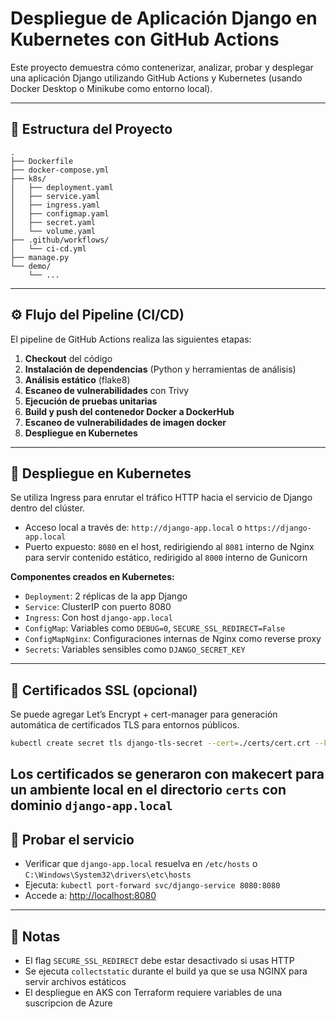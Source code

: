 # Despliegue de Aplicación Django en Kubernetes con GitHub Actions

Este proyecto demuestra cómo contenerizar, analizar, probar y desplegar una aplicación Django utilizando GitHub Actions y Kubernetes (usando Docker Desktop o Minikube como entorno local).

---

## 📁 Estructura del Proyecto

```
.
├── Dockerfile
├── docker-compose.yml
├── k8s/
│   ├── deployment.yaml
│   ├── service.yaml
│   ├── ingress.yaml
│   ├── configmap.yaml
│   ├── secret.yaml
│   └── volume.yaml
├── .github/workflows/
│   └── ci-cd.yml
├── manage.py
└── demo/
    └── ...
```

---

## ⚙️ Flujo del Pipeline (CI/CD)

El pipeline de GitHub Actions realiza las siguientes etapas:

1. **Checkout** del código
2. **Instalación de dependencias** (Python y herramientas de análisis)
3. **Análisis estático** (flake8)
4. **Escaneo de vulnerabilidades** con Trivy
5. **Ejecución de pruebas unitarias**
6. **Build y push del contenedor Docker a DockerHub**
7. **Escaneo de vulnerabilidades de imagen docker**
8. **Despliegue en Kubernetes**

---

## 🚀 Despliegue en Kubernetes

Se utiliza Ingress para enrutar el tráfico HTTP hacia el servicio de Django dentro del clúster.

- Acceso local a través de: `http://django-app.local` o `https://django-app.local`
- Puerto expuesto: `8080` en el host, redirigiendo al `8081` interno de Nginx para servir contenido estático, redirigido al `8000` interno de Gunicorn

**Componentes creados en Kubernetes:**
- `Deployment`: 2 réplicas de la app Django
- `Service`: ClusterIP con puerto 8080
- `Ingress`: Con host `django-app.local`
- `ConfigMap`: Variables como `DEBUG=0`, `SECURE_SSL_REDIRECT=False`
- `ConfigMapNginx`: Configuraciones internas de Nginx como reverse proxy
- `Secrets`: Variables sensibles como `DJANGO_SECRET_KEY`

---

## 🔐 Certificados SSL (opcional)

Se puede agregar Let’s Encrypt + cert-manager para generación automática de certificados TLS para entornos públicos.

```bash
kubectl create secret tls django-tls-secret --cert=./certs/cert.crt --key=./certs/cert.key
```
Los certificados se generaron con makecert para un ambiente local en el directorio `certs` con dominio `django-app.local`
---

## 🧪 Probar el servicio

- Verificar que `django-app.local` resuelva en `/etc/hosts` o `C:\Windows\System32\drivers\etc\hosts`
- Ejecuta: `kubectl port-forward svc/django-service 8080:8080`
- Accede a: [http://localhost:8080](http://localhost:8080)

---

## 📝 Notas

- El flag `SECURE_SSL_REDIRECT` debe estar desactivado si usas HTTP
- Se ejecuta `collectstatic` durante el build ya que se usa NGINX para servir archivos estáticos
- El despliegue en AKS con Terraform requiere variables de una suscripcion de Azure

